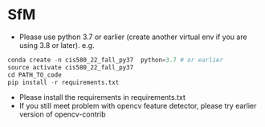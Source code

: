 # SfM
- Please use python 3.7 or earlier (create another virtual env if you are using 3.8 or later). e.g. 
```python
conda create -n cis580_22_fall_py37  python=3.7 # or earlier
source activate cis580_22_fall_py37
cd PATH_TO_code
pip install -r requirements.txt
```
- Please install the requirements in requirements.txt
- If you still meet problem with opencv feature detector, please try earlier version of opencv-contrib
